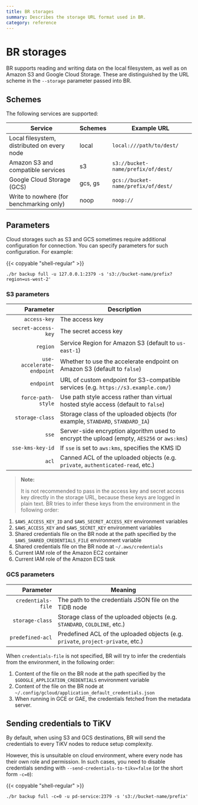 ```yaml
---
title: BR storages
summary: Describes the storage URL format used in BR.
category: reference
---
```


# BR storages

BR supports reading and writing data on the local filesystem, as well as on Amazon S3 and Google Cloud Storage. These are distinguished by the URL scheme in the `--storage` parameter passed into BR.

## Schemes

The following services are supported:

| Service | Schemes | Example URL |
|---------|---------|-------------|
| Local filesystem, distributed on every node | local | `local:///path/to/dest/` |
| Amazon S3 and compatible services | s3 | `s3://bucket-name/prefix/of/dest/` |
| Google Cloud Storage (GCS) | gcs, gs | `gcs://bucket-name/prefix/of/dest/` |
| Write to nowhere (for benchmarking only) | noop | `noop://` |

## Parameters

Cloud storages such as S3 and GCS sometimes require additional configuration for connection. You can specify parameters for such configuration. For example:

{{< copyable "shell-regular" >}}

```shell
./br backup full -u 127.0.0.1:2379 -s 's3://bucket-name/prefix?region=us-west-2'
```

### S3 parameters

| Parameter | Description |
|----------:|---------|
| `access-key` | The access key |
| `secret-access-key` | The secret access key |
| `region` | Service Region for Amazon S3 (default to `us-east-1`) |
| `use-accelerate-endpoint` | Whether to use the accelerate endpoint on Amazon S3 (default to `false`) |
| `endpoint` | URL of custom endpoint for S3-compatible services (e.g. `https://s3.example.com/`) |
| `force-path-style` | Use path style access rather than virtual hosted style access (default to `false`) |
| `storage-class` | Storage class of the uploaded objects (for example, `STANDARD`, `STANDARD_IA`) |
| `sse` | Server-side encryption algorithm used to encrypt the upload (empty, `AES256` or `aws:kms`) |
| `sse-kms-key-id` | If `sse` is set to `aws:kms`, specifies the KMS ID |
| `acl` | Canned ACL of the uploaded objects (e.g. `private`, `authenticated-read`, etc.) |

> **Note:**
>
> It is not recommended to pass in the access key and secret access key directly in the storage URL, because these keys are logged in plain text. BR tries to infer these keys from the environment in the following order:

1. `$AWS_ACCESS_KEY_ID` and `$AWS_SECRET_ACCESS_KEY` environment variables
2. `$AWS_ACCESS_KEY` and `$AWS_SECRET_KEY` environment variables
3. Shared credentials file on the BR node at the path specified by the `$AWS_SHARED_CREDENTIALS_FILE` environment variable
4. Shared credentials file on the BR node at `~/.aws/credentials`
5. Current IAM role of the Amazon EC2 container
6. Current IAM role of the Amazon ECS task

### GCS parameters

| Parameter | Meaning |
|----------:|---------|
| `credentials-file` | The path to the credentials JSON file on the TiDB node |
| `storage-class` | Storage class of the uploaded objects (e.g. `STANDARD`, `COLDLINE`, etc.) |
| `predefined-acl` | Predefined ACL of the uploaded objects (e.g. `private`, `project-private`, etc.) |

When `credentials-file` is not specified, BR will try to infer the credentials from the environment, in the following order:

1. Content of the file on the BR node at the path specified by the `$GOOGLE_APPLICATION_CREDENTIALS` environment variable
2. Content of the file on the BR node at `~/.config/gcloud/application_default_credentials.json`
3. When running in GCE or GAE, the credentials fetched from the metadata server.

## Sending credentials to TiKV

By default, when using S3 and GCS destinations, BR will send the credentials to every TiKV nodes to reduce setup complexity.

However, this is unsuitable on cloud environment, where every node has their own role and permission. In such cases, you need to disable credentials sending with `--send-credentials-to-tikv=false` (or the short form `-c=0`):

{{< copyable "shell-regular" >}}

```shell
./br backup full -c=0 -u pd-service:2379 -s 's3://bucket-name/prefix'
```

